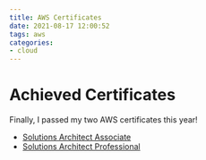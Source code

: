 ```yaml
---
title: AWS Certificates
date: 2021-08-17 12:00:52
tags: aws
categories:
- cloud
---
```


# Achieved Certificates 

Finally, I passed my two AWS certificates this year!

- [Solutions Architect
  Associate](https://www.credly.com/badges/c86b90e7-848b-4af6-969f-6b02de6fcbb8/public_url)
- [Solutions Architect
  Professional](https://www.credly.com/badges/2979f39f-0f1a-4ef4-ab31-9b00be21bee3/public_url)
